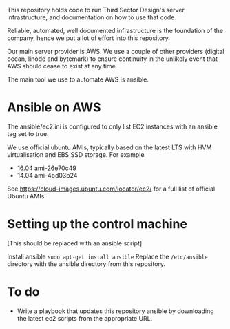 This repository holds code to run Third Sector Design's server infrastructure, and documentation on how to use that code.

Reliable, automated, well documented infrastructure is the foundation of the company, hence we put a lot of effort into this repository.

Our main server provider is AWS. We use a couple of other providers (digital ocean, linode and bytemark) to ensure continuity in the unlikely event that AWS should cease to exist at any time.

The main tool we use to automate AWS is ansible.

# Ansible on AWS

The ansible/ec2.ini is configured to only list EC2 instances with an ansible tag set to true.

We use official ubuntu AMIs, typically based on the latest LTS with HVM virtualisation and EBS SSD storage. For example

* 16.04 ami-26e70c49
* 14.04 ami-4bd03b24

See https://cloud-images.ubuntu.com/locator/ec2/ for a full list of official Ubuntu AMIs.

# Setting up the control machine

[This should be replaced with an ansible script]

Install ansible `sudo apt-get install ansible`
Replace the `/etc/ansible` directory with the ansible directory from this repository.

# To do

* Write a playbook that updates this repository ansible by downloading the latest ec2 scripts from the appropriate URL.
